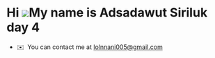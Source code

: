 Hi ![](https://user-images.githubusercontent.com/18350557/176309783-0785949b-9127-417c-8b55-ab5a4333674e.gif)My name is Adsadawut Siriluk day 4
=========================================================================================================================================

* ✉️  You can contact me at [lolnnani005@gmail.com](mailto:lolnnani005@gmail.com)
